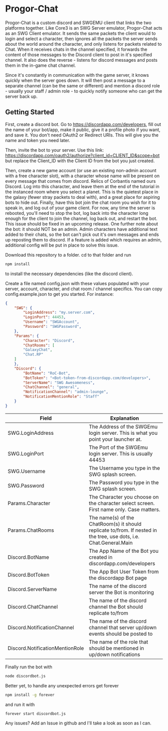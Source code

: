 # Progor-Chat

Progor-Chat is a custom discord and SWGEMU client that links the two platforms together.  Like Core3 is an SWG Server emulator, Progor-Chat acts as an SWG Client emulator.  It sends the same packets the client would to login and select a character, then ignores all the packets the server sends about the world around the character, and only listens for packets related to Chat.  When it receives chats in the channel specified, it forwards the content of those messages to the Discord client to post in it's specified channel.  It also does the reverse - listens for discord messages and posts them in the in-game chat channel.

Since it's constantly in communication with the game server, it knows quickly when the server goes down.  It will then post a message to a separate channel (can be the same or different) and mention a discord role - usually your staff / admin role - to quickly notify someone who can get the server back up.

## Getting Started

First, create a discord bot.  Go to https://discordapp.com/developers, fill out the name of your bot/app, make it public, give it a profile photo if you want, and save it.  You don't need OAuth2 or Redirect URIs.  This will give you the name and token you need later.

Then, invite the bot to your server.  Use this link: https://discordapp.com/oauth2/authorize?client_id=CLIENT_ID&scope=bot but replace the Client_ID with the Client ID from the bot you just created.

Then, create a new game account (or use an existing non-admin account with a free character slot), with a character whose name will be present on every message that comes from discord.  Relics of Corbantis named ours Discord.  Log into this character, and leave them at the end of the tutorial in the instanced room where you select a planet.  This is the quietest place in the galaxy (fewer stray packets to deal with), and a great place for aspiring bots to hide out.  Finally, have this bot join the chat room you wish for it to speak in, and log out of your game client.  For now, any time the server is rebooted, you'll need to stop the bot, log back into the character long enough for the client to join the channel, log back out, and restart the bot.  This issue should be fixed in an upcoming release.  One further note about the bot: it should NOT be an admin.  Admin characters have additional text added to their chats, so the bot can't pick out it's own messages and ends up reposting them to discord.  If a feature is added which requires an admin, additional config will be put in place to solve this issue.

Download this repository to a folder.  cd to that folder and run

```sh
npm install
```

to install the necessary dependencies (like the discord client).

Create a file named config.json with these values populated with your server, account, character, and chat room / channel specifics.  You can copy config.example.json to get you started.
For instance:
```json
{
    "SWG": {
        "LoginAddress": "my.server.com",
        "LoginPort": 44453,
        "Username": "SWGAccount",
        "Password": "SWGPassword",
    },
    "Params": {
        "Character": "Discord",
        "ChatRooms": [
		"GalaxyChat",
		"Chat.RP"
	]
    },
    "Discord": {
        "BotName": "RoC-Bot",
        "BotToken": "<Bot-token-from-discordapp.com/developers>",
        "ServerName": "SWG Awesomeness",
        "ChatChannel": "general",
        "NotificationChannel": "admin-lounge",
        "NotificationMentionRole": "Staff"
    }
}
```

| Field | Explanation |
| ------ | ------ |
| SWG.LoginAddress | The Address of the SWGEmu login server.  This is what you point your launcher at. |
| SWG.LoginPort | The Port of the SWGEmu login server.  This is usually 44453 |
| SWG.Username | The Username you type in the SWG splash screen. |
| SWG.Password | The Password you type in the SWG splash screen. |
| Params.Character | The Character you choose on the character select screen.  First name only.  Case matters. |
| Params.ChatRooms | The name(s) of the ChatRoom(s) it should replicate to/from.  If nested in the tree, use dots, i.e. Chat.General.Main |
| Discord.BotName | The App Name of the Bot you created in discordapp.com/developers |
| Discord.BotToken | The App Bot User Token from the discordapp Bot page |
| Discord.ServerName | The name of the discord server the Bot is monitoring |
| Discord.ChatChannel | The name of the discord channel the Bot should replicate to/from |
| Discord.NotificationChannel | The name of the discord channel that server up/down events should be posted to |
| Discord.NotificationMentionRole | The name of the role that should be mentioned in up/down notifications |

Finally run the bot with

```sh
node discordbot.js
```

Better yet, to handle any unexpected errors get forever

```sh
npm install -g forever
```

and run it with

```sh
forever start discordbot.js
```

Any issues?  Add an Issue in github and I'll take a look as soon as I can.